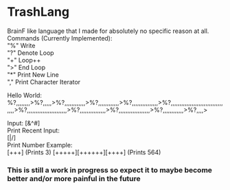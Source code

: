 # TrashLang
BrainF like language that I made for absolutely no specific reason at all.  
Commands (Currently Implemented):  
"%" Write  
"?" Denote Loop  
"+" Loop++  
">" End Loop  
"*" Print New Line  
"," Print Character Iterator

Hello World:  
%?,,,,,,,,>%?,,,,,>%?,,,,,,,,,,,,>%?,,,,,,,,,,,,>%?,,,,,,,,,,,,,,,>%?,,,,,,,,,,,,,,,,,,,,,,,,,,,,,,,,,,>%?,,,,,,,,,,,,,,,,,,,,,,,>%?,,,,,,,,,,,,,,,>%?,,,,,,,,,,,,,,,,,,>%?,,,,,,,,,,,,>%?,,,,>  

Input:
[&^#]  
Print Recent Input:  
[|\/]  
Print Number Example:  
[+++] (Prints 3)
[+++++][++++++][++++] (Prints 564)
### This is still a work in progress so expect it to maybe become better and/or more painful in the future
